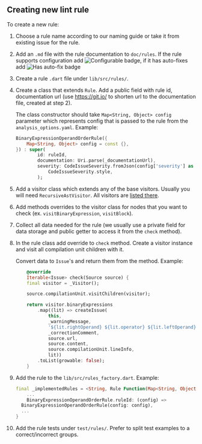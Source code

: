 ## Creating new lint rule

To create a new rule:

1.  Choose a rule name according to our naming guide or take it from existing issue for the rule.
2.  Add an `.md` file with the rule documentation to `doc/rules`. If the rule supports configuration add ![Configurable](https://img.shields.io/badge/-configurable-informational) badge, if it has auto-fixes add ![Has auto-fix](https://img.shields.io/badge/-has%20auto--fix-success) badge
3.  Create a rule `.dart` file under `lib/src/rules/`.
4.  Create a class that extends `Rule`. Add a public field with rule id, documentation url (use https://git.io/ to shorten url to the documentation file, created at step 2).

    The class constructor should take `Map<String, Object> config` parameter which represents config that is passed to the rule from the `analysis_options.yaml`. Example:

    ```dart
    BinaryExpressionOperandOrderRule({
        Map<String, Object> config = const {},
    }) : super(
            id: ruleId,
            documentation: Uri.parse(_documentationUrl),
            severity: CodeIssueSeverity.fromJson(config['severity'] as String) ??
                CodeIssueSeverity.style,
            );
    ```

5.  Add a visitor class which extends any of the base visitors. Usually you will need `RecursiveAstVisitor`. All visitors are [listed there](https://github.com/dart-lang/sdk/blob/master/pkg/analyzer/lib/dart/ast/visitor.dart).
6.  Add methods overrides to the visitor class for nodes that you want to check (ex. `visitBinaryExpression`, `visitBlock`).
7.  Collect all data needed for the rule (we usually use a private field for data storage and public getter to access it from the `check` method).
8.  In the rule class add override to `check` method. Create a visitor instance and visit all compilation unit children with it.

    Convert data to `Issue`'s and return them from the method. Example:

    ```dart
        @override
        Iterable<Issue> check(Source source) {
        final visitor = _Visitor();

        source.compilationUnit.visitChildren(visitor);

        return visitor.binaryExpressions
            .map((lit) => createIssue(
                this,
                _warningMessage,
                '${lit.rightOperand} ${lit.operator} ${lit.leftOperand}',
                _correctionComment,
                source.url,
                source.content,
                source.compilationUnit.lineInfo,
                lit))
            .toList(growable: false);
        }
    ```

9.  Add the rule to the `lib/src/rules_factory.dart`. Example:
    ```dart
    final _implementedRules = <String, Rule Function(Map<String, Object>)>{
        ...
        BinaryExpressionOperandOrderRule.ruleId: (config) =>
      BinaryExpressionOperandOrderRule(config: config),
      ...
    }
    ```
10. Add the rule tests under `test/rules/`. Prefer to split test examples to a correct/incorrect groups.
